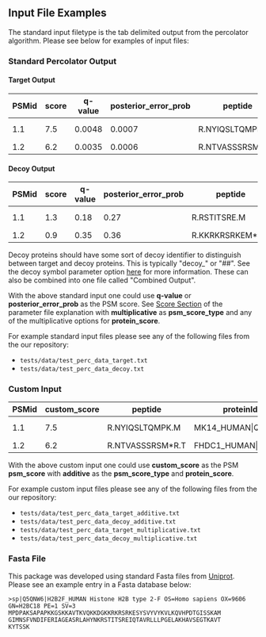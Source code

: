 ## Input File Examples
The standard input filetype is the tab delimited output from the percolator algorithm. Please see below for examples of input files:
### Standard Percolator Output

#### Target Output
| PSMid | score | q-value | posterior_error_prob | peptide | proteinIds |  |  |  |
|---|---|---|---|---|---|---|---|---|
| 1.1 | 7.5 | 0.0048 | 0.0007 | R.NYIQSLTQMPK.M | MK14_HUMAN\|Q16539 | MK14_HUMAN\|Q16539-2 | MK14_HUMAN\|Q16539-3 |  |
| 1.2 | 6.2 | 0.0035 | 0.0006 | R.NTVASSSRSM*R.T | FHDC1_HUMAN\|Q9C0D6 |  |  |  |


#### Decoy Output
| PSMid | score | q-value | posterior_error_prob | peptide | proteinIds |  |  |  |
|---|---|---|---|---|---|---|---|---|
| 1.1 | 1.3 | 0.18 | 0.27 | R.RSTITSRE.M | decoy_MK14_HUMAN\|Q16539 | decoy_MK14_HUMAN\|Q16539-2 | decoy_MK14_HUMAN\|Q16539-3 |  |
| 1.2 | 0.9 | 0.35 | 0.36 | R.KKRKRSRKEM*R.T | decoy_FHDC1_HUMAN\|Q9C0D6 |  |  |  |

Decoy proteins should have some sort of decoy identifier to distinguish between target and decoy proteins. This is typically "decoy_" or "##". See the decoy symbol parameter option [here](parameters.md#identifiers) for more information. 
These can also be combined into one file called "Combined Output".

With the above standard input one could use __q-value__ or __posterior_error_prob__ as the PSM score. See [Score Section](parameters.md#score) of the parameter file explanation with __multiplicative__ as __psm_score_type__ and any of the multiplicative options for __protein_score__.

For example standard input files please see any of the following files from the our repository:

- `tests/data/test_perc_data_target.txt`
- `tests/data/test_perc_data_decoy.txt`

### Custom Input
| PSMid | custom_score | peptide | proteinIds |  | 
|---|---|---|---|---|
| 1.1 | 7.5 | R.NYIQSLTQMPK.M | MK14_HUMAN\|Q16539 | MK14_HUMAN\|Q16539-2 | MK14_HUMAN\|Q16539-3 |  |
| 1.2 | 6.2 |  R.NTVASSSRSM*R.T | FHDC1_HUMAN\|Q9C0D6 |  |  | 

With the above custom input one could use __custom_score__ as the PSM __psm_score__ with __additive__ as the __psm_score_type__ and __protein_score__.

For example custom input files please see any of the following files from the our repository:

- `tests/data/test_perc_data_target_additive.txt`
- `tests/data/test_perc_data_decoy_additive.txt`
- `tests/data/test_perc_data_target_multiplicative.txt`
- `tests/data/test_perc_data_decoy_multiplicative.txt`

### Fasta File
This package was developed using standard Fasta files from [Uniprot](https://www.uniprot.org/).
Please see an example entry in a Fasta database below:
```text
>sp|Q5QNW6|H2B2F_HUMAN Histone H2B type 2-F OS=Homo sapiens OX=9606 GN=H2BC18 PE=1 SV=3
MPDPAKSAPAPKKGSKKAVTKVQKKDGKKRKRSRKESYSVYVYKVLKQVHPDTGISSKAM
GIMNSFVNDIFERIAGEASRLAHYNKRSTITSREIQTAVRLLLPGELAKHAVSEGTKAVT
KYTSSK
```